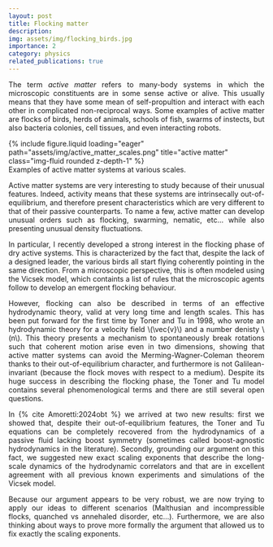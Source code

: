 ```yaml
---
layout: post
title: Flocking matter
description:
img: assets/img/flocking_birds.jpg
importance: 2
category: physics
related_publications: true
---
```


<p style='text-align: justify;' style="margin-bottom:1cm;">The term <em>active matter</em> refers to many-body systems in which the microscopic constituents are in some sense active or alive. This usually means that they have some mean of self-propultion and interact with each other in complicated non-reciprocal ways. Some examples of active matter are flocks of birds, herds of animals, schools of fish, swarms of instects, but also bacteria colonies, cell tissues, and even interacting robots.</p>

<div class="row justify-content-sm-center">
    <div class="col-sm-10 mt-3 mt-md-0">
        {% include figure.liquid loading="eager" path="assets/img/active_matter_scales.png" title="active matter" class="img-fluid rounded z-depth-1" %}
    </div>
	<div class="caption">
			Examples of active matter systems at various scales.
		</div>
</div>

<p style='text-align: justify;'>Active matter systems are very interesting to study because of their unusual features. Indeed, activity means that these systems are intrinsecally out-of-equilibrium, and therefore present characteristics which are very different to that of their passive counterparts. To name a few, active matter can develop unusual orders such as flocking, swarming, nematic, etc... while also presenting unusual density fluctuations.</p>

<p style='text-align: justify;'>In particular, I recently developed a strong interest in the flocking phase of dry active systems. This is characterized by the fact that, despite the lack of a designed leader, the various birds all start flying coherently pointing in the same direction. From a microscopic perspective, this is often modeled using the Vicsek model, which containts a list of rules that the microscopic agents follow to develop an emergent flocking behaviour.</p>

<p style='text-align: justify;'>However, flocking can also be described in terms of an effective hydrodynamic theory, valid at very long time and length scales. This has been put forward for the first time by Toner and Tu in 1998, who wrote an hydrodynamic theory for a velocity field \(\vec{v}\) and a number denisty \(n\). This theory presents a mechanism to spontaneously break rotations such that coherent motion arise even in two dimensions, showing that active matter systems can avoid the Merming-Wagner-Coleman theorem thanks to their out-of-equilibrium character, and furthermore is not Galilean-invariant (because the flock moves with respect to a medium). Despite its huge success in describing the flocking phase, the Toner and Tu model contains several phenomenological terms and there are still several open questions.</p>

<p style='text-align: justify;'>In {% cite Amoretti:2024obt %} we arrived at two new results: first we showed that, despite their out-of-equilibrium features, the Toner and Tu equations can be completely recovered from the hydrodynamics of a passive fluid lacking boost symmetry (sometimes called boost-agnostic hydrodynamics in the literature). Secondly, grounding our argument on this fact, we suggested new exact scaling exponents that describe the long-scale dynamics of the hydrodynamic correlators and that are in excellent agreement with all previous known experiments and simulations of the Vicsek model.</p>

<p style='text-align: justify;'>Because our argument appears to be very robust, we are now trying to apply our ideas to different scenarios (Malthusian and incompressible flocks, quanched vs annehaled disorder, etc...). Furthermore, we are also thinking about ways to prove more formally the argument that allowed us to fix exactly the scaling exponents.</p>
